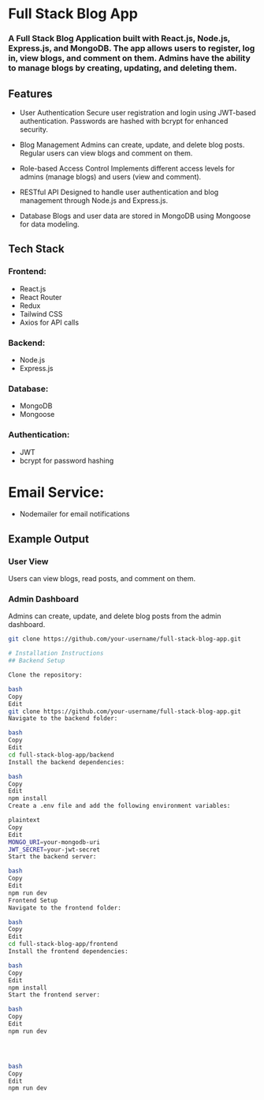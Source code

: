 # Full Stack Blog App
### A Full Stack Blog Application built with React.js, Node.js, Express.js, and MongoDB. The app allows users to register, log in, view blogs, and comment on them. Admins have the ability to manage blogs by creating, updating, and deleting them.

## Features

* User Authentication
Secure user registration and login using JWT-based authentication. Passwords are hashed with bcrypt for enhanced security.

* Blog Management
Admins can create, update, and delete blog posts. Regular users can view blogs and comment on them.

* Role-based Access Control
Implements different access levels for admins (manage blogs) and users (view and comment).

* RESTful API
Designed to handle user authentication and blog management through Node.js and Express.js.

* Database
Blogs and user data are stored in MongoDB using Mongoose for data modeling.

## Tech Stack

### Frontend:

* React.js
* React Router
* Redux
* Tailwind CSS
* Axios for API calls

### Backend:

* Node.js
* Express.js

### Database:

* MongoDB
* Mongoose

### Authentication:

* JWT
* bcrypt for password hashing

# Email Service:

* Nodemailer for email notifications

## Example Output
### User View
Users can view blogs, read posts, and comment on them.


### Admin Dashboard
Admins can create, update, and delete blog posts from the admin dashboard.

```bash
git clone https://github.com/your-username/full-stack-blog-app.git
```
```bash
# Installation Instructions
## Backend Setup

Clone the repository:

bash
Copy
Edit
git clone https://github.com/your-username/full-stack-blog-app.git
Navigate to the backend folder:

bash
Copy
Edit
cd full-stack-blog-app/backend
Install the backend dependencies:

bash
Copy
Edit
npm install
Create a .env file and add the following environment variables:

plaintext
Copy
Edit
MONGO_URI=your-mongodb-uri
JWT_SECRET=your-jwt-secret
Start the backend server:

bash
Copy
Edit
npm run dev
Frontend Setup
Navigate to the frontend folder:

bash
Copy
Edit
cd full-stack-blog-app/frontend
Install the frontend dependencies:

bash
Copy
Edit
npm install
Start the frontend server:

bash
Copy
Edit
npm run dev




bash
Copy
Edit
npm run dev

```
